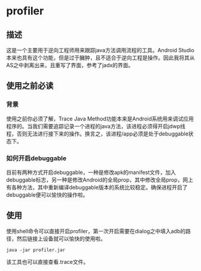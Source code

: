 # profiler

## 描述
这是一个主要用于逆向工程师用来跟踪java方法调用流程的工具。Android Studio本来也具有这个功能，但是过于臃肿，且不适合于逆向工程是操作。因此我将其从AS之中剥离出来，且重写了界面，参考了jadx的界面。

## 使用之前必读

### 背景
使用之前你必须了解，Trace Java Method功能本来是Android系统用来调试应用程序的。当我们需要追踪记录一个进程的java方法，该进程必须得开启jdwp线程，否则无法进行接下来的操作。换言之，该进程/app必须是处于debuggable状态下。

### 如何开启debuggable
目前有两种方式开启debuggable，一种是修改apk的manifest文件，加入debuggable标志，另一种是修改Android的全局prop，其中修改全局prop，网上有各种方法，其中重新编译debuggable版本的系统比较稳定。确保进程开启了debuggable便可以愉快的操作啦。

## 使用
使用shell命令可以直接开启profiler，第一次开启需要在dialog之中填入adb的路径，然后链接上设备就可以愉快的使用啦。
```shell
java -jar profiler.jar
```

该工具也可以直接查看.trace文件。

